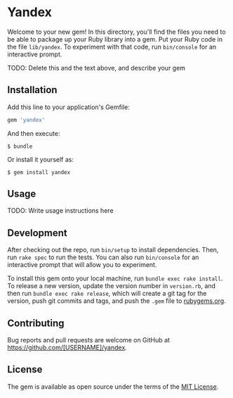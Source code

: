 # Yandex

Welcome to your new gem! In this directory, you'll find the files you need to be able to package up your Ruby library into a gem. Put your Ruby code in the file `lib/yandex`. To experiment with that code, run `bin/console` for an interactive prompt.

TODO: Delete this and the text above, and describe your gem

## Installation

Add this line to your application's Gemfile:

```ruby
gem 'yandex'
```

And then execute:

    $ bundle

Or install it yourself as:

    $ gem install yandex

## Usage

TODO: Write usage instructions here

## Development

After checking out the repo, run `bin/setup` to install dependencies. Then, run `rake spec` to run the tests. You can also run `bin/console` for an interactive prompt that will allow you to experiment.

To install this gem onto your local machine, run `bundle exec rake install`. To release a new version, update the version number in `version.rb`, and then run `bundle exec rake release`, which will create a git tag for the version, push git commits and tags, and push the `.gem` file to [rubygems.org](https://rubygems.org).

## Contributing

Bug reports and pull requests are welcome on GitHub at https://github.com/[USERNAME]/yandex.


## License

The gem is available as open source under the terms of the [MIT License](http://opensource.org/licenses/MIT).

